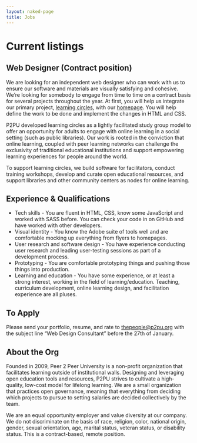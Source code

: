 ```yaml
---
layout: naked-page
title: Jobs
---
```


# Current listings

## Web Designer (Contract position)

We are looking for an independent web designer who can work with us to ensure our software and materials are visually satisfying and cohesive. We’re looking for somebody to engage from time to time on a contract basis for several projects throughout the year. At first, you will help us integrate our primary project, [learning circles](https://learningcircles.p2pu.org), with our [homepage](https://www.p2pu.org). You will help define the work to be done and implement the changes in HTML and CSS.

P2PU developed learning circles as a lightly facilitated study group model to offer an opportunity for adults to engage with online learning in a social setting (such as public libraries). Our work is rooted in the conviction that online learning, coupled with peer learning networks can challenge the exclusivity of traditional educational institutions and support empowering learning experiences for people around the world. 

To support learning circles, we build software for facilitators, conduct training workshops, develop and curate open educational resources, and support libraries and other community centers as nodes for online learning.

## Experience & Qualifications

 - Tech skills - You are fluent in HTML, CSS, know some JavaScript and worked with SASS before. You can check your code in on GitHub and have worked with other developers.
 - Visual identity - You know the Adobe suite of tools well and are comfortable mocking up everything from flyers to homepages.
 - User research and software design - You have experience conducting user research and leading user-testing sessions as part of a development process.
 - Prototyping - You are comfortable prototyping things and pushing those things into production.
 - Learning and education - You have some experience, or at least a strong interest, working in the field of learning/education. Teaching, curriculum development, online learning design, and facilitation experience are all pluses. 

## To Apply
Please send your portfolio, resume, and rate to <thepeople@p2pu.org> with the subject line “Web Design Consultant” before the 27th of January.

## About the Org
Founded in 2009, Peer 2 Peer University is a non-profit organization that facilitates learning outside of institutional walls. Designing and leveraging open education tools and resources, P2PU strives to cultivate a high-quality, low-cost model for lifelong learning. We are a small organization that practices open governance, meaning that everything from deciding which projects to pursue to setting salaries are decided collectively by the team.

We are an equal opportunity employer and value diversity at our company. We do not discriminate on the basis of race, religion, color, national origin, gender, sexual orientation, age, marital status, veteran status, or disability status. This is a contract-based, remote position.
